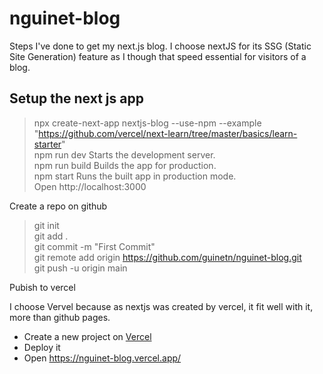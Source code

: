 # nguinet-blog

Steps I've done to get my next.js blog. I choose nextJS for its SSG (Static Site Generation) feature as I though that speed essential for visitors of a blog. 

## Setup the next js app

>npx create-next-app nextjs-blog --use-npm --example "https://github.com/vercel/next-learn/tree/master/basics/learn-starter"  
npm run dev    Starts the development server.  
npm run build  Builds the app for production.  
npm start	     Runs the built app in production mode.  
Open http://localhost:3000

Create a repo on github

>git init  
git add .  
git commit -m "First Commit"  
git remote add origin https://github.com/guinetn/nguinet-blog.git  
git push -u origin main  

Pubish to vercel 

I choose Vervel because as nextjs was created by vercel, it fit well with it, more than github pages.

- Create a new project on [Vercel](https://vercel.com/)
- Deploy it
- Open https://nguinet-blog.vercel.app/